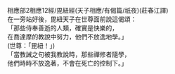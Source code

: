 相應部2相應12經/毘紐經(天子相應/有偈篇/祇夜)(莊春江譯)  
在一旁站好後，毘紐天子在世尊面前說這偈頌：  
「那些侍奉善逝的人類，確實是快樂的，  
在喬達摩的教說中努力，他們不放逸地學。」  
(世尊：「毘紐！」)  
「當教誡之句被我教說時，那些禪修者隨學，  
他們時時不放逸著，不會在死亡的控制下。」  
  
  
